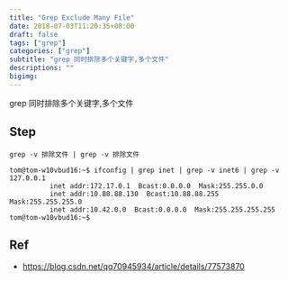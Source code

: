 ```yaml
---
title: "Grep Exclude Many File"
date: 2018-07-03T11:20:35+08:00
draft: false
tags: ["grep"]
categories: ["grep"]
subtitle: "grep 同时排除多个关键字,多个文件"
descriptions: ""
bigimg:
---
```


grep 同时排除多个关键字,多个文件

## Step

`grep -v 排除文件 | grep -v 排除文件`

```
tom@tom-w10vbud16:~$ ifconfig | grep inet | grep -v inet6 | grep -v 127.0.0.1
          inet addr:172.17.0.1  Bcast:0.0.0.0  Mask:255.255.0.0
          inet addr:10.88.88.130  Bcast:10.88.88.255  Mask:255.255.255.0
          inet addr:10.42.0.0  Bcast:0.0.0.0  Mask:255.255.255.255
tom@tom-w10vbud16:~$ 
```

## Ref

- https://blog.csdn.net/qq70945934/article/details/77573870